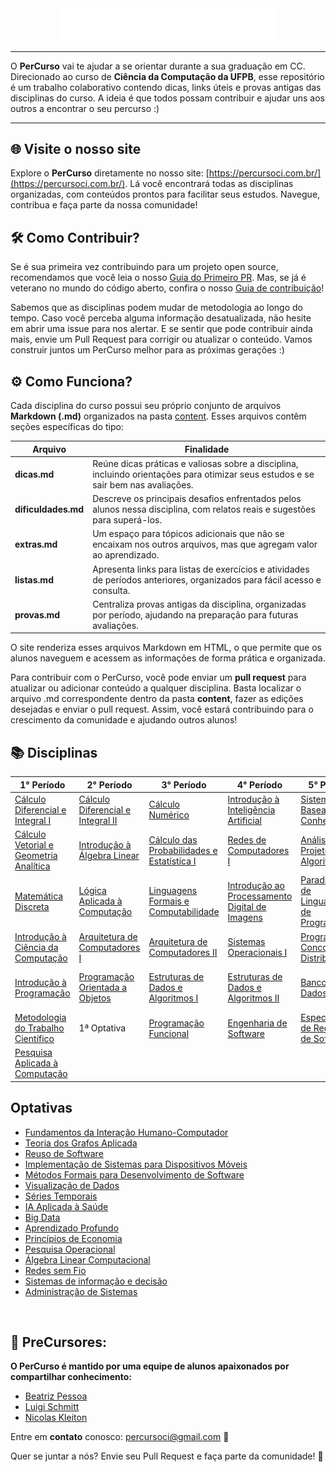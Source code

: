 <div align="center">
  <img src="public/PerCurso2.svg" alt="PerCurso" width="350px">
</div>

<hr>

O **PerCurso** vai te ajudar a se orientar durante a sua graduação em CC. Direcionado ao curso de **Ciência da Computação da UFPB**, esse repositório é um trabalho colaborativo contendo dicas, links úteis e provas antigas das disciplinas do curso. A ideia é que todos possam contribuir e ajudar uns aos outros a encontrar o seu percurso :)

<hr>

## 🌐 Visite o nosso site

Explore o **PerCurso** diretamente no nosso site: [https://percursoci.com.br/](https://percursoci.com.br/). Lá você encontrará todas as disciplinas organizadas, com conteúdos prontos para facilitar seus estudos. Navegue, contribua e faça parte da nossa comunidade!

## 🛠 Como Contribuir?

Se é sua primeira vez contribuindo para um projeto open source, recomendamos que você leia o nosso [Guia do Primeiro PR](/GuiaDoPrimeiroPR.md). Mas, se já é veterano no mundo do código aberto, confira o nosso [Guia de contribuição](/CONTRIBUTING.md)!

Sabemos que as disciplinas podem mudar de metodologia ao longo do tempo. Caso você perceba alguma informação desatualizada, não hesite em abrir uma issue para nos alertar. E se sentir que pode contribuir ainda mais, envie um Pull Request para corrigir ou atualizar o conteúdo. Vamos construir juntos um PerCurso melhor para as próximas gerações :) 

## ⚙️ Como Funciona?

Cada disciplina do curso possui seu próprio conjunto de arquivos **Markdown (.md)** organizados na pasta [content](/content). Esses arquivos contêm seções específicas do tipo:

Arquivo | Finalidade
------- | -----------
**dicas.md** | Reúne dicas práticas e valiosas sobre a disciplina, incluindo orientações para otimizar seus estudos e se sair bem nas avaliações.
**dificuldades.md** | Descreve os principais desafios enfrentados pelos alunos nessa disciplina, com relatos reais e sugestões para superá-los.
**extras.md** | Um espaço para tópicos adicionais que não se encaixam nos outros arquivos, mas que agregam valor ao aprendizado.
**listas.md** | Apresenta links para listas de exercícios e atividades de períodos anteriores, organizados para fácil acesso e consulta.
**provas.md** | Centraliza provas antigas da disciplina, organizadas por período, ajudando na preparação para futuras avaliações.

O site renderiza esses arquivos Markdown em HTML, o que permite que os alunos naveguem e acessem as informações de forma prática e organizada.

Para contribuir com o PerCurso, você pode enviar um **pull request** para atualizar ou adicionar conteúdo a qualquer disciplina. Basta localizar o arquivo .md correspondente dentro da pasta **content**, fazer as edições desejadas e enviar o pull request. Assim, você estará contribuindo para o crescimento da comunidade e ajudando outros alunos!

## 📚 Disciplinas

| **1° Período**                              | **2° Período**                           | **3° Período**                                | **4° Período**                                | **5° Período**                                | **6° Período**                                 | **7° Período**                           | **8° Período**                             |
|---------------------------------------------|------------------------------------------|-----------------------------------------------|-----------------------------------------------|------------------------------------------------|-------------------------------------------------|------------------------------------------|-------------------------------------------|
| [Cálculo Diferencial e Integral I](content/calculo1/) | [Cálculo Diferencial e Integral II](content/calculo2/) | [Cálculo Numérico](content/numerico/)   | [Introdução à Inteligência Artificial](content/ia/) | [Sistemas Baseados em Conhecimento](content/sbc/) | [Paradigmas de Aprendizagem de Máquina](content/aprendizagem_maquina/) | 4ª Optativa       | 5ª Optativa        |
| [Cálculo Vetorial e Geometria Analítica](content/vetorial/) | [Introdução à Álgebra Linear](content/linear/) | [Cálculo das Probabilidades e Estatística I](content/probabilidade/) | [Redes de Computadores I](content/redes/)     | [Análise e Projeto de Algoritmos](content/apa/) | [Segurança Computacional](content/seguranca/) | [Sistemas de Informação nas Organizações](content/sistemas_informacao/) | [Computadores e Sociedade](content/sociedade/) |
| [Matemática Discreta](content/discreta/)       | [Lógica Aplicada à Computação](content/logica/)     | [Linguagens Formais e Computabilidade](content/formais/) | [Introdução ao Processamento Digital de Imagens](content/imagens/) | [Paradigmas de Linguagens de Programação](content/paradigmas_linguagens/) | [Construção de Compiladores I](content/compiladores/) | [Interação Humano-Computador](content/ihc/) | Estágio Supervisionado|
| [Introdução à Ciência da Computação](content/ic/) | [Arquitetura de Computadores I](content/arquitetura1/) | [Arquitetura de Computadores II](content/arquitetura2/) | [Sistemas Operacionais I](content/so/) | [Programação Concorrente e Distribuída](content/concorrente/) | [Sistemas Distribuídos](content/sistema_distribuidos/) | [Engenharia de Sistemas Distribuídos](content/engenharia_sistemas/) | Trabalho de Conclusão de Curso (TCC) |
| [Introdução à Programação](content/ip/) | [Programação Orientada a Objetos](content/poo/) | [Estruturas de Dados e Algoritmos I](content/eda1/) | [Estruturas de Dados e Algoritmos II](content/eda2/) | [Banco de Dados I](content/bd/) | [Inovação de Base Científica-Tecnológica e Empreendedorismo](content/inovacao/) | [Gerenciamento de Projeto de Software](content/gerencimento_psoft/) | |
| [Metodologia do Trabalho Científico](content/metodologia/) | 1ª Optativa | [Programação Funcional](content/funcional/) | [Engenharia de Software](content/es/) | [Especificação de Requisitos de Software](content/requisitos/) | [Métodos de Projeto de Software](content/metodos_psoft/) | [Teste de Software](content/teste_software/) | |
| [Pesquisa Aplicada à Computação](content/pesquisa/) | | | | | 2ª Optativa | 3ª Optativa | |

## Optativas

- [Fundamentos da Interação Humano-Computador](content/fund_ihc)
- [Teoria dos Grafos Aplicada](content/teoria_grafos)
- [Reuso de Software](content/reuso_software)
- [Implementação de Sistemas para Dispositivos Móveis](content/implementacao)
- [Métodos Formais para Desenvolvimento de Software](content/metodos_formais)
- [Visualização de Dados](content/visualizacao)
- [Séries Temporais](content/series)
- [IA Aplicada à Saúde](content/ia_saude)
- [Big Data](content/big_data)
- [Aprendizado Profundo](content/deep_learn)
- [Princípios de Economia](content/econ)
- [Pesquisa Operacional](content/po)
- [Álgebra Linear Computacional](content/linear_comp)
- [Redes sem Fio](content/redes_sem_fio)
- [Sistemas de informação e decisão](content/sistemas_informacao_decisao)
- [Administração de Sistemas](content/administracao_sistemas)

<br>

## 👥 PreCursores: 
**O PerCurso é mantido por uma equipe de alunos apaixonados por compartilhar conhecimento:**
- [Beatriz Pessoa](https://github.com/beapessoa)
- [Luigi Schmitt](https://github.com/luigischmitt)
- [Nicolas Kleiton](https://github.com/Nicolas-Kleiton)

Entre em **contato** conosco: [percursoci@gmail.com](mailto:percursoci@gmail.com) 📧
  
Quer se juntar a nós? Envie seu Pull Request e faça parte da comunidade! 🎉
